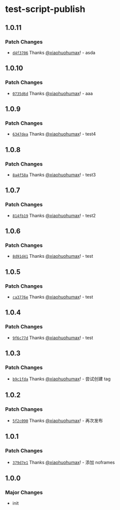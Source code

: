 # test-script-publish

## 1.0.11

### Patch Changes

- [`d4f3706`](https://github.com/xiaohuohumax/test-script-publish/commit/d4f370679c54cb2247c177abd3b2a9ad3849530c) Thanks [@xiaohuohumax](https://github.com/xiaohuohumax)! - asda

## 1.0.10

### Patch Changes

- [`0735d6d`](https://github.com/xiaohuohumax/test-script-publish/commit/0735d6d74880cbad4d39bbf47d54737c13132468) Thanks [@xiaohuohumax](https://github.com/xiaohuohumax)! - aaa

## 1.0.9

### Patch Changes

- [`6347dea`](https://github.com/xiaohuohumax/test-script-publish/commit/6347dea4a9dec6edc441fa876a39ac0858c795da) Thanks [@xiaohuohumax](https://github.com/xiaohuohumax)! - test4

## 1.0.8

### Patch Changes

- [`8a4f58a`](https://github.com/xiaohuohumax/test-script-publish/commit/8a4f58a1c5e20a466d969c134db53a1f95973c37) Thanks [@xiaohuohumax](https://github.com/xiaohuohumax)! - test3

## 1.0.7

### Patch Changes

- [`814fb19`](https://github.com/xiaohuohumax/test-script-publish/commit/814fb19ce1b66f43c88010b32cd0e501641abd43) Thanks [@xiaohuohumax](https://github.com/xiaohuohumax)! - test2

## 1.0.6

### Patch Changes

- [`8d91d41`](https://github.com/xiaohuohumax/test-script-publish/commit/8d91d4143ccec6c1d471b9ff01545debc65b42ed) Thanks [@xiaohuohumax](https://github.com/xiaohuohumax)! - test

## 1.0.5

### Patch Changes

- [`ca3776e`](https://github.com/xiaohuohumax/test-script-publish/commit/ca3776e5d5cb3da5e2d023ba663923c4314d6546) Thanks [@xiaohuohumax](https://github.com/xiaohuohumax)! - test

## 1.0.4

### Patch Changes

- [`9f6c77d`](https://github.com/xiaohuohumax/test-script-publish/commit/9f6c77db2f53a11ddd0a97151a94f34c57b7bb38) Thanks [@xiaohuohumax](https://github.com/xiaohuohumax)! - test

## 1.0.3

### Patch Changes

- [`b9c1fda`](https://github.com/xiaohuohumax/test-script-publish/commit/b9c1fdac303db7045f97764f52fd3c66008470e0) Thanks [@xiaohuohumax](https://github.com/xiaohuohumax)! - 尝试创建 tag

## 1.0.2

### Patch Changes

- [`5f2c090`](https://github.com/xiaohuohumax/test-script-publish/commit/5f2c090aa98c5042e37f279b216b0c913f605a35) Thanks [@xiaohuohumax](https://github.com/xiaohuohumax)! - 再次发布

## 1.0.1

### Patch Changes

- [`379d7e1`](https://github.com/xiaohuohumax/test-script-publish/commit/379d7e18cbea844c307bea1b1cd843ca99fe69fa) Thanks [@xiaohuohumax](https://github.com/xiaohuohumax)! - 添加 noframes

## 1.0.0

### Major Changes

- init
